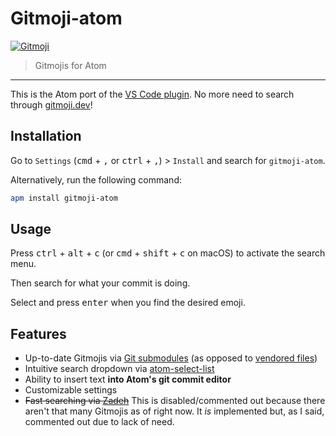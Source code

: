 # Gitmoji-atom
<a href="https://gitmoji.dev">
  <img src="https://img.shields.io/badge/gitmoji-%20😜%20😍-FFDD67.svg?style=flat-square" alt="Gitmoji">
</a>

> Gitmojis for Atom

---

This is the Atom port of the [VS Code plugin](https://marketplace.visualstudio.com/items?itemName=Vtrois.gitmoji-vscode). No more need to search through [gitmoji.dev](https://gitmoji.dev/)!

## Installation

Go to `Settings` (<kbd>cmd</kbd> + <kbd>,</kbd> or <kbd>ctrl</kbd> + <kbd>,</kbd>) > `Install` and search for `gitmoji-atom`.

Alternatively, run the following command:

```bash
apm install gitmoji-atom
```

## Usage

Press <kbd>ctrl</kbd> + <kbd>alt</kbd> + <kbd>c</kbd> (or <kbd>cmd</kbd> + <kbd>shift</kbd> + <kbd>c</kbd> on macOS) to activate the search menu.

Then search for what your commit is doing.

Select and press <kbd>enter</kbd> when you find the desired emoji.

## Features

 - Up-to-date Gitmojis via [Git submodules](https://git-scm.com/book/en/v2/Git-Tools-Submodules) (as opposed to [vendored files](https://github.com/vtrois/gitmoji-vscode/blob/main/src/gitmoji/gitmoji.ts))
 - Intuitive search dropdown via [atom-select-list](https://github.com/atom/atom-select-list)
 - Ability to insert text **into Atom's git commit editor**
 - Customizable settings
 - ~~Fast searching via [Zadeh](https://github.com/atom-community/zadeh)~~ This is disabled/commented out because there aren't that many Gitmojis as of right now. It *is* implemented but, as I said, commented out due to lack of need.
